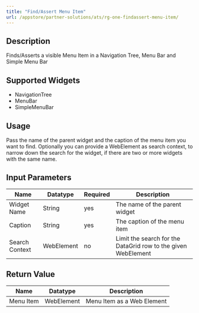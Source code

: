 ```yaml
---
title: "Find/Assert Menu Item"
url: /appstore/partner-solutions/ats/rg-one-findassert-menu-item/
---
```


## Description

Finds/Asserts a visible Menu Item in a Navigation Tree, Menu Bar and Simple Menu Bar

## Supported Widgets

* NavigationTree
* MenuBar
* SimpleMenuBar

## Usage

Pass the name of the parent widget and the caption of the menu item you want to find.
Optionally you can provide a WebElement as search context, to narrow down the search for the widget, if there are two or more widgets with the same name.

## Input Parameters

Name | Datatype | Required | Description
--- | --- | --- | ---
Widget Name | String | yes | The name of the parent widget
Caption | String | yes | The caption of the menu item
Search Context | WebElement | no | Limit the search for the DataGrid row to the given WebElement

## Return Value

Name | Datatype | Description
--- | --- | ---
Menu Item | WebElement | Menu Item as a Web Element

